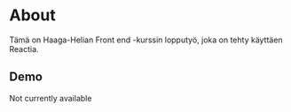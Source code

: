 # About
Tämä on Haaga-Helian Front end -kurssin lopputyö, joka on tehty käyttäen Reactia.

## Demo
Not currently available
